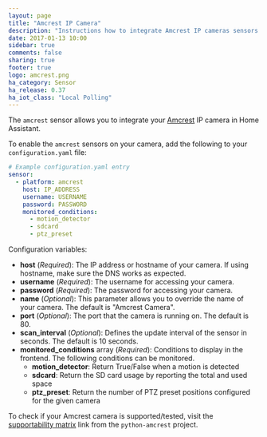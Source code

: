 ```yaml
---
layout: page
title: "Amcrest IP Camera"
description: "Instructions how to integrate Amcrest IP cameras sensors within Home Assistant."
date: 2017-01-13 10:00
sidebar: true
comments: false
sharing: true
footer: true
logo: amcrest.png
ha_category: Sensor
ha_release: 0.37
ha_iot_class: "Local Polling"
---
```


The `amcrest` sensor allows you to integrate your [Amcrest](https://amcrest.com/) IP camera in Home Assistant.

To enable the `amcrest` sensors on your camera, add the following to your `configuration.yaml` file:

```yaml
# Example configuration.yaml entry
sensor:
  - platform: amcrest
    host: IP_ADDRESS
    username: USERNAME
    password: PASSWORD
    monitored_conditions:
      - motion_detector
      - sdcard
      - ptz_preset
```

Configuration variables:

- **host** (*Required*): The IP address or hostname of your camera. If using hostname, make sure the DNS works as expected.
- **username** (*Required*): The username for accessing your camera.
- **password** (*Required*): The password for accessing your camera.
- **name** (*Optional*): This parameter allows you to override the name of your camera. The default is "Amcrest Camera".
- **port** (*Optional*): The port that the camera is running on. The default is 80.
- **scan_interval** (*Optional*): Defines the update interval of the sensor in seconds. The default is 10 seconds.
- **monitored_conditions** array (*Required*): Conditions to display in the frontend. The following conditions can be monitored.
  - **motion_detector**: Return True/False when a motion is detected
  - **sdcard**: Return the SD card usage by reporting the total and used space
  - **ptz_preset**: Return the number of PTZ preset positions configured for the given camera

To check if your Amcrest camera is supported/tested, visit the [supportability matrix](https://github.com/tchellomello/python-amcrest#supportability-matrix) link from the `python-amcrest` project.
